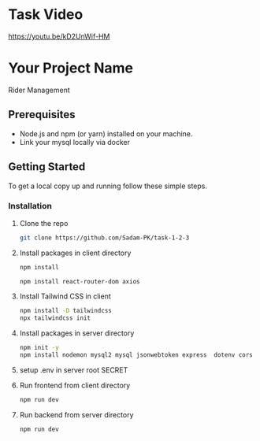 # Task Video
  https://youtu.be/kD2UnWif-HM

# Your Project Name

Rider Management

## Prerequisites

- Node.js and npm (or yarn) installed on your machine.
- Link your mysql locally via docker

## Getting Started

To get a local copy up and running follow these simple steps.

### Installation

1.  Clone the repo

    ```sh
    git clone https://github.com/Sadam-PK/task-1-2-3
    ```

2.  Install packages in client directory
    ```sh
    npm install
    ```
    ```sh
    npm install react-router-dom axios
    ```
3.  Install Tailwind CSS in client

    ```sh
    npm install -D tailwindcss
    npx tailwindcss init
    ```

4.  Install packages in server directory
    ```sh
    npm init -y
    npm install nodemon mysql2 mysql jsonwebtoken express  dotenv cors cookie-parser bcrypt 
    ```

5.  setup .env in server root
    SECRET

6.  Run frontend from client directory
    ```sh
    npm run dev
    ```
7.  Run backend from server directory
    ```sh
    npm run dev
    ```
